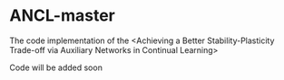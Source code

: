 # ANCL-master
The code implementation of the &lt;Achieving a Better Stability-Plasticity Trade-off via Auxiliary Networks in Continual Learning>


Code will be added soon
